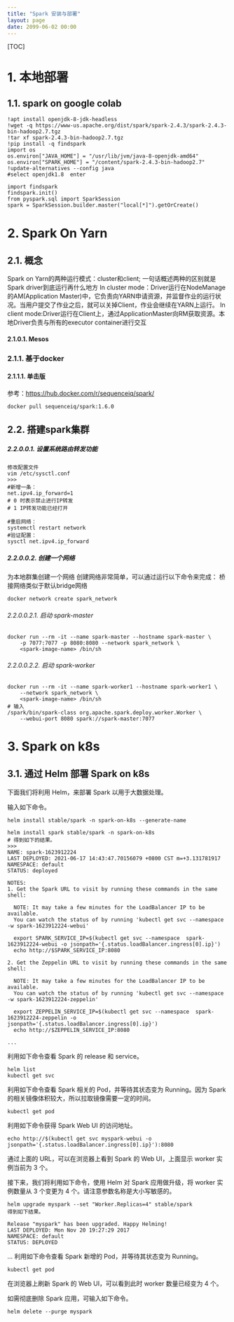 ```yaml
---
title: "Spark 安装与部署"
layout: page
date: 2099-06-02 00:00
---
```



[TOC]

# 1. 本地部署

## 1.1. spark on google colab

```shell
!apt install openjdk-8-jdk-headless
!wget -q https://www-us.apache.org/dist/spark/spark-2.4.3/spark-2.4.3-bin-hadoop2.7.tgz
!tar xf spark-2.4.3-bin-hadoop2.7.tgz
!pip install -q findspark
import os
os.environ["JAVA_HOME"] = "/usr/lib/jvm/java-8-openjdk-amd64"
os.environ["SPARK_HOME"] = "/content/spark-2.4.3-bin-hadoop2.7"
!update-alternatives --config java
#select openjdk1.8  enter

import findspark
findspark.init()
from pyspark.sql import SparkSession
spark = SparkSession.builder.master("local[*]").getOrCreate()

```

#  2. Spark On Yarn 


##  2.1. 概念

Spark on Yarn的两种运行模式：cluster和client;
一句话概述两种的区别就是Spark driver到底运行再什么地方
In cluster mode：Driver运行在NodeManage的AM(Application Master)中，它负责向YARN申请资源，并监督作业的运行状况。当用户提交了作业之后，就可以关掉Client，作业会继续在YARN上运行。
In client mode:Driver运行在Client上，通过ApplicationMaster向RM获取资源。本地Driver负责与所有的executor container进行交互
#### 2.1.0.1. Mesos



### 2.1.1. 基于docker



#### 2.1.1.1. 单击版

参考：https://hub.docker.com/r/sequenceiq/spark/
```shell
docker pull sequenceiq/spark:1.6.0
```


## 2.2. 搭建spark集群

##### 2.2.0.0.1. 设置系统路由转发功能
```shell
修改配置文件 
vim /etc/sysctl.conf
>>>
#新增一条：
net.ipv4.ip_forward=1 
# 0 时表示禁止进行IP转发
# 1 IP转发功能已经打开

#重启网络：
systemctl restart network
#验证配置：
sysctl net.ipv4.ip_forward
```
##### 2.2.0.0.2. 创建一个网络

为本地群集创建一个网络
创建网络非常简单，可以通过运行以下命令来完成：
桥接网络类似于默认bridge网络
```shell
docker network create spark_network
```
###### 2.2.0.0.2.1. 启动 spark-master
```shell
docker run --rm -it --name spark-master --hostname spark-master \
    -p 7077:7077 -p 8080:8080 --network spark_network \
    <spark-image-name> /bin/sh
```

###### 2.2.0.0.2.2. 启动 spark-worker
```shell
docker run --rm -it --name spark-worker1 --hostname spark-worker1 \
    --network spark_network \
    <spark-image-name> /bin/sh
# 输入
/spark/bin/spark-class org.apache.spark.deploy.worker.Worker \
    --webui-port 8080 spark://spark-master:7077
```


# 3. Spark on k8s 


## 3.1. 通过 Helm 部署 Spark on k8s  

下面我们将利用 Helm，来部署 Spark 以用于大数据处理。

输入如下命令。

```shell
helm install stable/spark -n spark-on-k8s --generate-name

helm install spark stable/spark -n spark-on-k8s 
# 得到如下的结果。
>>>
NAME: spark-1623912224
LAST DEPLOYED: 2021-06-17 14:43:47.70156079 +0800 CST m=+3.131781917
NAMESPACE: default
STATUS: deployed

NOTES:
1. Get the Spark URL to visit by running these commands in the same shell:
  
  NOTE: It may take a few minutes for the LoadBalancer IP to be available.
  You can watch the status of by running 'kubectl get svc --namespace  -w spark-1623912224-webui'
  
  export SPARK_SERVICE_IP=$(kubectl get svc --namespace  spark-1623912224-webui -o jsonpath='{.status.loadBalancer.ingress[0].ip}')
  echo http://$SPARK_SERVICE_IP:8080

2. Get the Zeppelin URL to visit by running these commands in the same shell:
  
  NOTE: It may take a few minutes for the LoadBalancer IP to be available.
  You can watch the status of by running 'kubectl get svc --namespace  -w spark-1623912224-zeppelin'

  export ZEPPELIN_SERVICE_IP=$(kubectl get svc --namespace  spark-1623912224-zeppelin -o jsonpath='{.status.loadBalancer.ingress[0].ip}')
  echo http://$ZEPPELIN_SERVICE_IP:8080

...
```

利用如下命令查看 Spark 的 release 和 service。

```shell
helm list
kubectl get svc
```
利用如下命令查看 Spark 相关的 Pod，并等待其状态变为 Running。因为 Spark 的相关镜像体积较大，所以拉取镜像需要一定的时间。

```shell
kubectl get pod
```
利用如下命令获得 Spark Web UI 的访问地址。

```shell
echo http://$(kubectl get svc myspark-webui -o jsonpath='{.status.loadBalancer.ingress[0].ip}'):8080
```
通过上面的 URL，可以在浏览器上看到 Spark 的 Web UI，上面显示 worker 实例当前为 3 个。

接下来，我们将利用如下命令，使用 Helm 对 Spark 应用做升级，将 worker 实例数量从 3 个变更为 4 个。请注意参数名称是大小写敏感的。

```shell
helm upgrade myspark --set "Worker.Replicas=4" stable/spark
得到如下结果。

Release "myspark" has been upgraded. Happy Helming!
LAST DEPLOYED: Mon Nov 20 19:27:29 2017
NAMESPACE: default
STATUS: DEPLOYED
```
...
利用如下命令查看 Spark 新增的 Pod，并等待其状态变为 Running。

```shell
kubectl get pod
```
在浏览器上刷新 Spark 的 Web UI，可以看到此时 worker 数量已经变为 4 个。

如需彻底删除 Spark 应用，可输入如下命令。

```shell 
helm delete --purge myspark
```

